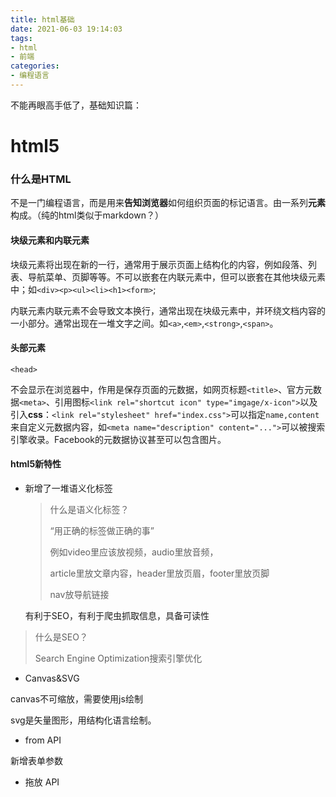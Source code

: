 ```yaml
---
title: html基础
date: 2021-06-03 19:14:03
tags:
- html
- 前端
categories:
- 编程语言
---
```


不能再眼高手低了，基础知识篇：

<!--more-->

# html5

### 什么是HTML

不是一门编程语言，而是用来**告知浏览器**如何组织页面的标记语言。由一系列**元素**构成。（纯的html类似于markdown？）

#### 块级元素和内联元素

块级元素将出现在新的一行，通常用于展示页面上结构化的内容，例如段落、列表、导航菜单、页脚等等。不可以嵌套在内联元素中，但可以嵌套在其他块级元素中；如`<div><p><ul><li><h1><form>`;

内联元素内联元素不会导致文本换行，通常出现在块级元素中，并环绕文档内容的一小部分。通常出现在一堆文字之间。如`<a>`,`<em>`,`<strong>`,`<span>`。

#### 头部元素

`<head>`

不会显示在浏览器中，作用是保存页面的元数据，如网页标题`<title>`、官方元数据`<meta>`、引用图标`<link rel="shortcut icon" type="imgage/x-icon">`以及引入**css**：`<link rel="stylesheet" href="index.css">`可以指定`name,content`来自定义元数据内容，如`<meta name="description" content="...">`可以被搜索引擎收录。Facebook的元数据协议甚至可以包含图片。

#### html5新特性

- 新增了一堆语义化标签

  > 什么是语义化标签？
  >
  > “用正确的标签做正确的事”
  >
  > 例如video里应该放视频，audio里放音频，
  >
  > article里放文章内容，header里放页眉，footer里放页脚
  >
  > nav放导航链接

  有利于SEO，有利于爬虫抓取信息，具备可读性

> 什么是SEO？
>
> Search Engine Optimization搜索引擎优化

- Canvas&SVG

canvas不可缩放，需要使用js绘制

svg是矢量图形，用结构化语言绘制。

- from API

新增表单参数

- 拖放 API

